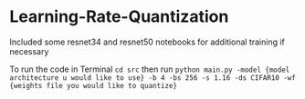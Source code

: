 # Learning-Rate-Quantization

Included some resnet34 and resnet50 notebooks for additional training if necessary


To run the code in Terminal ```cd src``` then run ```python main.py -model {model architecture u would like to use} -b 4 -bs 256 -s 1.16 -ds CIFAR10 -wf {weights file you would like to quantize}```
